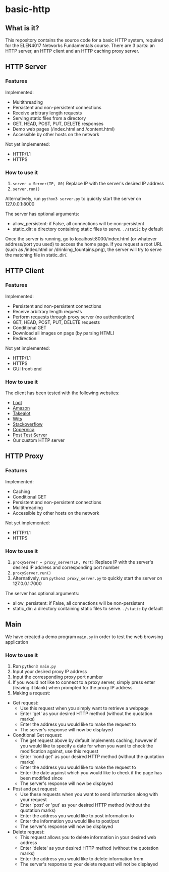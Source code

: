# basic-http
## What is it?
This repository contains the source code for a basic HTTP system, required for the ELEN4017 Networks Fundamentals course.
There are 3 parts: an HTTP server, an HTTP client and an HTTP caching proxy server.

## HTTP Server
### Features
Implemented:
* Multithreading
* Persistent and non-persistent connections
* Receive arbitrary length requests
* Serving static files from a directory
* GET, HEAD, POST, PUT, DELETE responses
* Demo web pages (/index.html and /content.html)
* Accessible by other hosts on the network

Not yet implemented:
* HTTP/1.1
* HTTPS

### How to use it
1. `server = Server(IP, 80)` Replace IP with the server's desired IP address
2. `server.run()`

Alternatively, run `python3 server.py` to quickly start the server on 127.0.0.1:8000

The server has optional arguments:
* allow_persistent: if False, all connections will be non-persistent
* static_dir: a directory containing static files to serve. `./static` by default

Once the server is running, go to localhost:8000/index.html (or whatever address/port you used) to access the home page. If you request a root URL (such as /index.html or /drinking_fountains.png), the server will try to serve the matching file in static_dir/.




## HTTP Client
### Features
Implemented:
* Persistent and non-persistent connections
* Receive arbitrary length requests
* Perform requests through proxy server (no authentication)
* GET, HEAD, POST, PUT, DELETE requests
* Conditional GET
* Download all images on page (by parsing HTML)
* Redirection

Not yet implemented:
* HTTP/1.1
* HTTPS
* GUI front-end

### How to use it


The client has been tested with the following websites:
* [Loot](http://www.loot.co.za)
* [Amazon](http://www.amazon.com)
* [Takealot](http://www.takealot.com)
* [Wits](http://www.wits.ac.za)
* [Stackoverflow](http://stackoverflow.com)
* [Copernica](http://www.copernica.com)
* [Post Test Server](http://www.posttestserver.com/post.php)
* Our custom HTTP server



## HTTP Proxy
### Features
Implemented:
* Caching
* Conditional GET
* Persistent and non-persistent connections
* Multithreading
* Accessible by other hosts on the network

Not yet implemented:
* HTTP/1.1
* HTTPS

### How to use it
1. `proxyServer = proxy_server(IP, Port)` Replace IP with the server's desired IP address and corresponding port number
2. `proxyServer.run()`
3. Alternatively, run `python3 proxy_server.py` to quickly start the server on 127.0.0.1:7000

The server has optional arguments:
* allow_persistent: if False, all connections will be non-persistent
* static_dir: a directory containing static files to serve. `./static` by default

## Main
We have created a demo program `main.py` in order to test the web browsing application
### How to use it 
1. Run `python3 main.py`
2. Input your desired proxy IP address
3. Input the corresponding proxy port number
4. If you would not like to connect to a proxy server, simply press enter (leaving it blank) when prompted for the proxy IP      address
5. Making a request:
  * Get request:
    - Use this request when you simply want to retrieve a webpage
    - Enter 'get' as your desired HTTP method (without the quotation marks)
    - Enter the address you would like to make the request to
    - The server's response will now be displayed 
  * Condtional Get request: 
    - The get request above by default implements caching, however if you would like to specify a date for when you want to         check the modification against, use this request
    - Enter 'cond get' as your desired HTTP method (without the quotation marks)
    - Enter the address you would like to make the request to
    - Enter the date against which you would like to check if the page has been modified since
    - The server's response will now be displayed
  * Post and put request:
    - Use these requests when you want to send information along with your request
    - Enter 'post' or 'put' as your desired HTTP method (without the quotation marks) 
    - Enter the address you would like to post information to
    - Enter the information you would like to post/put
    - The server's response will now be displayed
  * Delete request: 
    - This request allows you to delete information in your desired web address
    - Enter 'delete' as your desired HTTP method (without the quotation marks)
    - Enter the address you would like to delete information from
    - The server's response to your delete request will not be displayed
